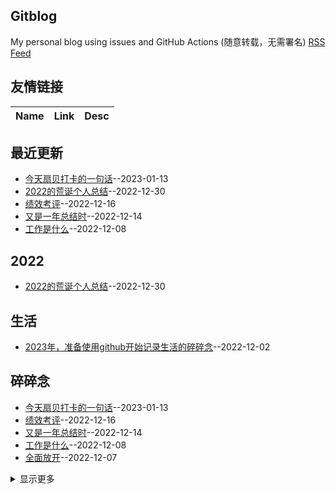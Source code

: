 ## Gitblog
My personal blog using issues and GitHub Actions (随意转载，无需署名)
[RSS Feed](https://raw.githubusercontent.com/mengziin/gitblog/master/feed.xml)
## 友情链接
| Name | Link | Desc | 
 | ---- | ---- | ---- |
## 最近更新
- [今天扇贝打卡的一句话](https://github.com/mengziin/gitblog/issues/12)--2023-01-13
- [2022的荒诞个人总结](https://github.com/mengziin/gitblog/issues/11)--2022-12-30
- [绩效考评](https://github.com/mengziin/gitblog/issues/10)--2022-12-16
- [又是一年总结时](https://github.com/mengziin/gitblog/issues/9)--2022-12-14
- [工作是什么](https://github.com/mengziin/gitblog/issues/8)--2022-12-08
## 2022
- [2022的荒诞个人总结](https://github.com/mengziin/gitblog/issues/11)--2022-12-30
## 生活
- [2023年，准备使用github开始记录生活的碎碎念](https://github.com/mengziin/gitblog/issues/1)--2022-12-02
## 碎碎念
- [今天扇贝打卡的一句话](https://github.com/mengziin/gitblog/issues/12)--2023-01-13
- [绩效考评](https://github.com/mengziin/gitblog/issues/10)--2022-12-16
- [又是一年总结时](https://github.com/mengziin/gitblog/issues/9)--2022-12-14
- [工作是什么](https://github.com/mengziin/gitblog/issues/8)--2022-12-08
- [全面放开](https://github.com/mengziin/gitblog/issues/7)--2022-12-07
<details><summary>显示更多</summary>

- [明天全员100%复工](https://github.com/mengziin/gitblog/issues/6)--2022-12-06
- [隔了两周的职场复工](https://github.com/mengziin/gitblog/issues/5)--2022-12-05
- [明天象征性复工](https://github.com/mengziin/gitblog/issues/4)--2022-12-04
- [退出了小区单元楼的防疫群](https://github.com/mengziin/gitblog/issues/3)--2022-12-03
- [可能要全面放开了](https://github.com/mengziin/gitblog/issues/2)--2022-12-02
</details>

